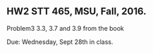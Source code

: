 ## HW2 STT 465, MSU, Fall, 2016.

Problem3 3.3, 3.7 and 3.9 from the book

Due: Wednesday, Sept 28th in class.
